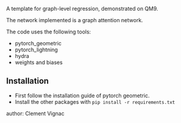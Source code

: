 
A template for graph-level regression, demonstrated on QM9.

The network implemented is a graph attention network.

The code uses the following tools:
  - pytorch_geometric
  - pytorch_lightning
  - hydra
  - weights and biases

## Installation
  - First follow the installation guide of pytorch geometric.
  - Install the other packages with `pip install -r requirements.txt`


author: Clement Vignac